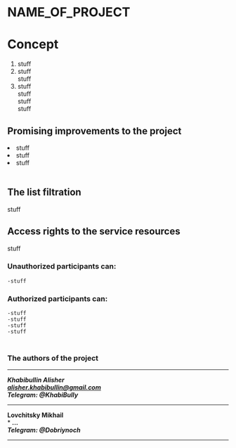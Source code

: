 # NAME_OF_PROJECT

# Concept
1. stuff
2. stuff
   <br> stuff
3. stuff
   <br> stuff
   <br> stuff
   <br> stuff


## Promising improvements to the project
<li> stuff
<li> stuff
<li> stuff
<br><br>

## The list filtration
stuff
## Access rights to the service resources
stuff
### Unauthorized participants can:
    -stuff
### Authorized participants can:
    -stuff
    -stuff
    -stuff
    -stuff


### <br /> The authors of the project
***
***Khabibullin Alisher<br/>***
***alisher.khabibullin@gmail.com<br/>***
***Telegram: @KhabiBully***
***
**Lovchitsky Mikhail<br/>***
***...<br/>***
***Telegram: @Dobriynoch***
***
